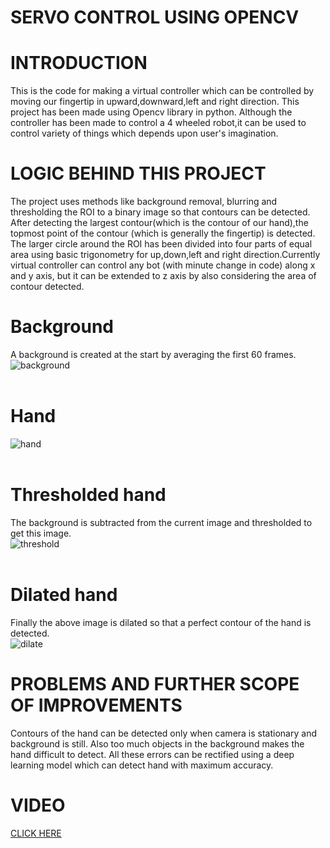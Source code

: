 # SERVO CONTROL USING OPENCV

# INTRODUCTION
This is the code for making a virtual controller which can be controlled by moving our fingertip in upward,downward,left and right direction.
This project has been made using Opencv library in python. Although the controller has been made to control a 4 wheeled robot,it can be used to control variety 
of things which depends upon user's imagination.

# LOGIC BEHIND THIS PROJECT
The project uses methods like background removal, blurring and thresholding the ROI to a binary image so that contours can be detected.
After detecting the largest contour(which is the contour of our hand),the topmost point of the contour (which is generally the fingertip) is detected.<br>
The larger circle around the ROI has been divided into four parts of equal area using basic trigonometry for up,down,left and right direction.Currently virtual controller 
can control any bot (with minute change in code) along x and y axis, but it can be extended to z axis by also considering the area of contour detected.<br>
# Background
A background is created at the start by averaging the first 60 frames.<br>
![background](https://github.com/AshishChouhan85/GESTURE-CONTROLLED-BOT-VIRTUAL-CONTROLLER/blob/master/Images/background.png)<br>
<br>
# Hand
![hand](https://github.com/AshishChouhan85/GESTURE-CONTROLLED-BOT-VIRTUAL-CONTROLLER/blob/master/Images/hand.png)<br>
<br>
# Thresholded hand
The background is subtracted from the current image and thresholded to get this image.<br>
![threshold](https://github.com/AshishChouhan85/GESTURE-CONTROLLED-BOT-VIRTUAL-CONTROLLER/blob/master/Images/threshold.png)<br>
<br>
# Dilated hand
Finally the above image is dilated so that a perfect contour of the hand is detected.<br>
![dilate](https://github.com/AshishChouhan85/GESTURE-CONTROLLED-BOT-VIRTUAL-CONTROLLER/blob/master/Images/dilate.png)<br>




# PROBLEMS AND FURTHER SCOPE OF IMPROVEMENTS
Contours of the hand can be detected only when camera is stationary and background is still. Also too much objects in the background makes the hand difficult to detect.
All these errors can be rectified using a deep learning model which can detect hand with maximum accuracy.

# VIDEO
[CLICK HERE](https://drive.google.com/file/d/17wxnTURtqnJqas1tKpgifAKJcFCUi-dO/view?usp=sharing)



